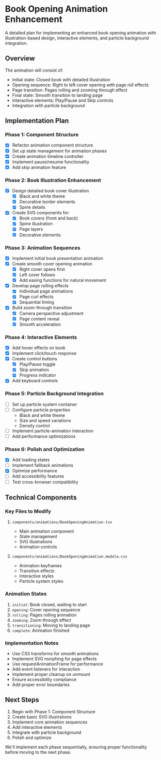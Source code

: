 # Book Opening Animation Enhancement

A detailed plan for implementing an enhanced book opening animation with illustration-based design, interactive elements, and particle background integration.

## Overview

The animation will consist of:
- Initial state: Closed book with detailed illustration
- Opening sequence: Right to left cover opening with page roll effects
- Page transition: Pages rolling and zooming through effect
- Final state: Smooth transition to landing page
- Interactive elements: Play/Pause and Skip controls
- Integration with particle background

## Implementation Plan

### Phase 1: Component Structure
- [x] Refactor animation component structure
- [x] Set up state management for animation phases
- [x] Create animation timeline controller
- [x] Implement pause/resume functionality
- [x] Add skip animation feature

### Phase 2: Book Illustration Enhancement
- [x] Design detailed book cover illustration
  - [x] Black and white theme
  - [x] Decorative border elements
  - [x] Spine details
- [x] Create SVG components for:
  - [x] Book covers (front and back)
  - [x] Spine illustration
  - [x] Page layers
  - [x] Decorative elements

### Phase 3: Animation Sequences
- [x] Implement initial book presentation animation
- [x] Create smooth cover opening animation
  - [x] Right cover opens first
  - [x] Left cover follows
  - [x] Add easing functions for natural movement
- [x] Develop page rolling effects
  - [x] Individual page animations
  - [x] Page curl effects
  - [x] Sequential timing
- [x] Build zoom-through transition
  - [x] Camera perspective adjustment
  - [x] Page content reveal
  - [x] Smooth acceleration

### Phase 4: Interactive Elements
- [x] Add hover effects on book
- [x] Implement click/touch response
- [x] Create control buttons
  - [x] Play/Pause toggle
  - [x] Skip animation
  - [x] Progress indicator
- [x] Add keyboard controls

### Phase 5: Particle Background Integration
- [ ] Set up particle system container
- [ ] Configure particle properties
  - Black and white theme
  - Size and speed variations
  - Density control
- [ ] Implement particle-animation interaction
- [ ] Add performance optimizations

### Phase 6: Polish and Optimization
- [x] Add loading states
- [ ] Implement fallback animations
- [x] Optimize performance
- [ ] Add accessibility features
- [ ] Test cross-browser compatibility

## Technical Components

### Key Files to Modify

1. `components/animations/BookOpeningAnimation.tsx`
   - Main animation component
   - State management
   - SVG illustrations
   - Animation controls

2. `components/animations/BookOpeningAnimation.module.css`
   - Animation keyframes
   - Transition effects
   - Interactive styles
   - Particle system styles

### Animation States

1. `initial`: Book closed, waiting to start
2. `opening`: Cover opening sequence
3. `rolling`: Pages rolling animation
4. `zooming`: Zoom through effect
5. `transitioning`: Moving to landing page
6. `complete`: Animation finished

### Implementation Notes

- Use CSS transforms for smooth animations
- Implement SVG morphing for page effects
- Use requestAnimationFrame for performance
- Add event listeners for interaction
- Implement proper cleanup on unmount
- Ensure accessibility compliance
- Add proper error boundaries

## Next Steps

1. Begin with Phase 1: Component Structure
2. Create basic SVG illustrations
3. Implement core animation sequences
4. Add interactive elements
5. Integrate with particle background
6. Polish and optimize

We'll implement each phase sequentially, ensuring proper functionality before moving to the next phase. 